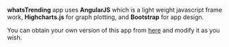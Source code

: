 **whatsTrending** app uses **AngularJS** which is a light weight
javascript frame work, **Highcharts.js** for graph plotting, and **Bootstrap**
for app design. 

You can obtain your own version of this app from
[here](https://github.com/fossasia/apps.loklak.org) and modify it
as you wish.